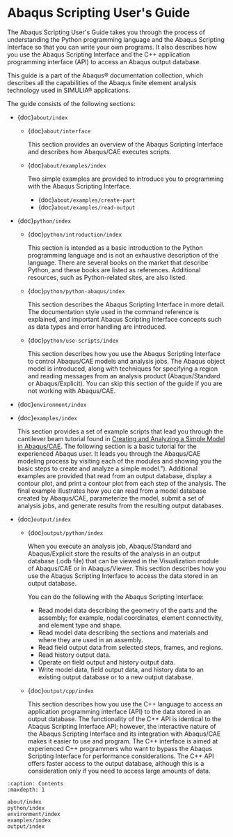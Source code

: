 # Abaqus Scripting User's Guide

The Abaqus Scripting User's Guide takes you through the process of understanding the Python programming language and the Abaqus Scripting Interface so that you can write your own programs. It also describes how you use the Abaqus Scripting Interface and the C++ application programming interface (API) to access an Abaqus output database.

This guide is a part of the Abaqus® documentation collection, which describes all the capabilities of the Abaqus finite element analysis technology used in SIMULIA® applications.

The guide consists of the following sections:

- {doc}`about/index`

  - {doc}`about/interface`

    This section provides an overview of the Abaqus Scripting Interface and describes how Abaqus/CAE executes scripts.

  - {doc}`about/examples/index`

    Two simple examples are provided to introduce you to programming with the Abaqus Scripting Interface.

    - {doc}`about/examples/create-part`
    - {doc}`about/examples/read-output`

- {doc}`python/index`

  - {doc}`python/introduction/index`

    This section is intended as a basic introduction to the Python programming language and is not an exhaustive description of the language. There are several books on the market that describe Python, and these books are listed as references. Additional resources, such as Python-related sites, are also listed.

  - {doc}`python/python-abaqus/index`

    This section describes the Abaqus Scripting Interface in more detail. The documentation style used in the command reference is explained, and important Abaqus Scripting Interface concepts such as data types and error handling are introduced.

  - {doc}`python/use-scripts/index`

    This section describes how you use the Abaqus Scripting Interface to control Abaqus/CAE models and analysis jobs. The Abaqus object model is introduced, along with techniques for specifying a region and reading messages from an analysis product (Abaqus/Standard or Abaqus/Explicit). You can skip this section of the guide if you are not working with Abaqus/CAE.

- {doc}`environment/index`

- {doc}`examples/index`

  This section provides a set of example scripts that lead you through the cantilever beam tutorial found in [Creating and Analyzing a Simple Model in Abaqus/CAE](https://help.3ds.com/2021/english/dssimulia_established/SIMACAEGSARefMap/simagsa-m-Caebeam-sb.htm?contextscope=all#simagsa-m-Caebeam-sb). The following section is a basic tutorial for the experienced Abaqus user. It leads you through the Abaqus/CAE modeling process by visiting each of the modules and showing you the basic steps to create and analyze a simple model."). Additional examples are provided that read from an output database, display a contour plot, and print a contour plot from each step of the analysis. The final example illustrates how you can read from a model database created by Abaqus/CAE, parameterize the model, submit a set of analysis jobs, and generate results from the resulting output databases.

- {doc}`output/index`

  - {doc}`output/python/index`

    When you execute an analysis job, Abaqus/Standard and Abaqus/Explicit store the results of the analysis in an output database (.odb file) that can be viewed in the Visualization module of Abaqus/CAE or in Abaqus/Viewer. This section describes how you use the Abaqus Scripting Interface to access the data stored in an output database.

    You can do the following with the Abaqus Scripting Interface:

    - Read model data describing the geometry of the parts and the assembly; for example, nodal coordinates, element connectivity, and element type and shape.
    - Read model data describing the sections and materials and where they are used in an assembly.
    - Read field output data from selected steps, frames, and regions.
    - Read history output data.
    - Operate on field output and history output data.
    - Write model data, field output data, and history data to an existing output database or to a new output database.

  - {doc}`output/cpp/index`

    This section describes how you use the C++ language to access an application programming interface (API) to the data stored in an output database. The functionality of the C++ API is identical to the Abaqus Scripting Interface API; however, the interactive nature of the Abaqus Scripting Interface and its integration with Abaqus/CAE makes it easier to use and program. The C++ interface is aimed at experienced C++ programmers who want to bypass the Abaqus Scripting Interface for performance considerations. The C++ API offers faster access to the output database, although this is a consideration only if you need to access large amounts of data.

```{toctree}
:caption: Contents
:maxdepth: 1

about/index
python/index
environment/index
examples/index
output/index
```
